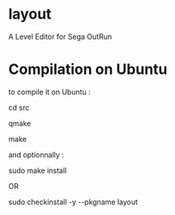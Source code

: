 layout
======

A Level Editor for Sega OutRun

Compilation on Ubuntu
======

to compile it on Ubuntu :

cd src

qmake

make

and optionnally :

sudo make install

OR

sudo checkinstall -y --pkgname layout
